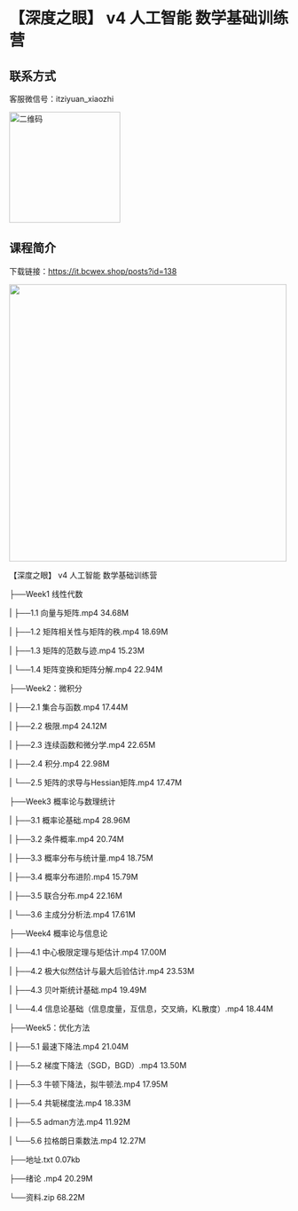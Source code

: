 # 【深度之眼】 v4 人工智能 数学基础训练营

## 联系方式

客服微信号：itziyuan_xiaozhi

<img src="https://ziyuanyun.oss-cn-guangzhou.aliyuncs.com/common/20240614073449/666b82192834a.jpg" width="200" height="200" alt="二维码">

## 课程简介

下载链接：https://it.bcwex.shop/posts?id=138

<img src="https://ziyuanyun.oss-cn-guangzhou.aliyuncs.com/yun/20240515151625/664461499cda6.jpg" width="500" alt="">

  【深度之眼】 v4 人工智能 数学基础训练营



 ├──Week1 线性代数

 | ├──1.1 向量与矩阵.mp4 34.68M

 | ├──1.2 矩阵相关性与矩阵的秩.mp4 18.69M

 | ├──1.3 矩阵的范数与迹.mp4 15.23M

 | └──1.4 矩阵变换和矩阵分解.mp4 22.94M

 ├──Week2：微积分

 | ├──2.1 集合与函数.mp4 17.44M

 | ├──2.2 极限.mp4 24.12M

 | ├──2.3 连续函数和微分学.mp4 22.65M

 | ├──2.4 积分.mp4 22.98M

 | └──2.5 矩阵的求导与Hessian矩阵.mp4 17.47M

 ├──Week3 概率论与数理统计

 | ├──3.1 概率论基础.mp4 28.96M

 | ├──3.2 条件概率.mp4 20.74M

 | ├──3.3 概率分布与统计量.mp4 18.75M

 | ├──3.4 概率分布进阶.mp4 15.79M

 | ├──3.5 联合分布.mp4 22.16M

 | └──3.6 主成分分析法.mp4 17.61M

 ├──Week4 概率论与信息论

 | ├──4.1 中心极限定理与矩估计.mp4 17.00M

 | ├──4.2 极大似然估计与最大后验估计.mp4 23.53M

 | ├──4.3 贝叶斯统计基础.mp4 19.49M

 | └──4.4 信息论基础（信息度量，互信息，交叉熵，KL散度）.mp4 18.44M

 ├──Week5：优化方法

 | ├──5.1 最速下降法.mp4 21.04M

 | ├──5.2 梯度下降法（SGD，BGD）.mp4 13.50M

 | ├──5.3 牛顿下降法，拟牛顿法.mp4 17.95M

 | ├──5.4 共轭梯度法.mp4 18.33M

 | ├──5.5 adman方法.mp4 11.92M

 | └──5.6 拉格朗日乘数法.mp4 12.27M

 ├──地址.txt 0.07kb

 ├──绪论 .mp4 20.29M

 └──资料.zip 68.22M

  